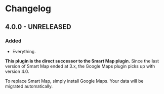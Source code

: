 # Changelog

## 4.0.0 - UNRELEASED

### Added
- Everything.

**This plugin is the direct successor to the Smart Map plugin.** Since the last version of Smart Map ended at 3.x, the Google Maps plugin picks up with version 4.0.

To replace Smart Map, simply install Google Maps. Your data will be migrated automatically.
